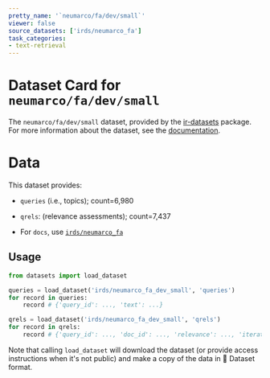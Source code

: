 ```yaml
---
pretty_name: '`neumarco/fa/dev/small`'
viewer: false
source_datasets: ['irds/neumarco_fa']
task_categories:
- text-retrieval
---
```


# Dataset Card for `neumarco/fa/dev/small`

The `neumarco/fa/dev/small` dataset, provided by the [ir-datasets](https://ir-datasets.com/) package.
For more information about the dataset, see the [documentation](https://ir-datasets.com/neumarco#neumarco/fa/dev/small).

# Data

This dataset provides:
 - `queries` (i.e., topics); count=6,980
 - `qrels`: (relevance assessments); count=7,437

 - For `docs`, use [`irds/neumarco_fa`](https://huggingface.co/datasets/irds/neumarco_fa)

## Usage

```python
from datasets import load_dataset

queries = load_dataset('irds/neumarco_fa_dev_small', 'queries')
for record in queries:
    record # {'query_id': ..., 'text': ...}

qrels = load_dataset('irds/neumarco_fa_dev_small', 'qrels')
for record in qrels:
    record # {'query_id': ..., 'doc_id': ..., 'relevance': ..., 'iteration': ...}

```

Note that calling `load_dataset` will download the dataset (or provide access instructions when it's not public) and make a copy of the
data in 🤗 Dataset format.

